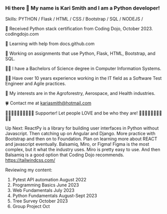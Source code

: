 ### Hi there 👋 My name is Kari Smith and I am a Python developer!

Skills: PYTHON / Flask / HTML / CSS / Bootstrap / SQL / NODEJS / 

🌱 Received Python stack certification from Coding Dojo, October 2023. codingdojo.com

🌱 Learning with help from docs.github.com

🔭 Working on assignments that use Python, Flask, HTML, Bootstrap, and SQL.

👩‍🎓 I have a Bachelors of Science degree in Computer Information Systems.

👩‍💻 Have over 10 years experience working in the IT field as a Software Test Engineer and Agile practices.

🦄 My interests are in the Agroforestry, Aerospace, and Health industries.


🍀 Contact me at kariasmith@hotmail.com

🏳‍🌈🏳‍🌈🏳‍🌈🏳‍🌈🏳‍🌈 Supporter! Let people LOVE and be who they are!  🏳‍🌈🏳‍🌈🏳‍🌈🏳‍🌈🏳‍🌈

Up Next: ReactPy is a library for building user interfaces in Python without Javascript.
Then catching up on Angular and Django.  More practice with Bootstrap and then on to Foundation.
Plan on learning more about REACT and javascript eventually.
Balsamiq, Miro, or Figma! Figma is the most complex, but it what the industry uses. Miro is pretty easy to use. And then Balsamiq is a good option that Coding Dojo recommends.
https://tailwindcss.com/ 

Reviewing my content:
1. Pytest API automation August 2022
2. Programming Basics June 2023
3. Web Fundamentals July 2023
4. Python Fundamentals August-Sept 2023
5. Tree Survey October 2023
6. Group Project Oct

<!--
**kariasmith/kariasmith** is a ✨ _special_ ✨ repository because its `README.md` (this file) appears on your GitHub profile.

Here are some ideas to get you started:

- 🔭 I’m currently working on ...
- 🌱 I’m currently learning ...
- 👯 I’m looking to collaborate on ...
- 🤔 I’m looking for help with ...
- 💬 Ask me about ...
- 📫 How to reach me: ...
- 😄 Pronouns: ...
- ⚡ Fun fact: ...
https://www.webfx.com/tools/emoji-cheat-sheet/
-->
